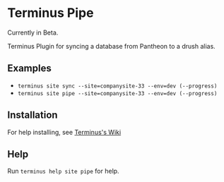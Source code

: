 # Terminus Pipe

Currently in Beta.

Terminus Plugin for syncing a database from Pantheon to a drush alias.


## Examples
* `terminus site sync --site=companysite-33 --env=dev (--progress)`
* `terminus site pipe --site=companysite-33 --env=dev (--progress)`

## Installation
For help installing, see [Terminus's Wiki](https://github.com/pantheon-systems/terminus/wiki/Plugins)

## Help
Run `terminus help site pipe` for help.
